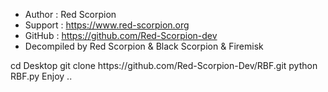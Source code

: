 * Author  : Red Scorpion 
* Support : https://www.red-scorpion.org 
* GitHub  : https://github.com/Red-Scorpion-dev
* Decompiled by Red Scorpion & Black Scorpion & Firemisk


<Installition/>
cd Desktop
git clone https://github.com/Red-Scorpion-Dev/RBF.git
python RBF.py
Enjoy ..
